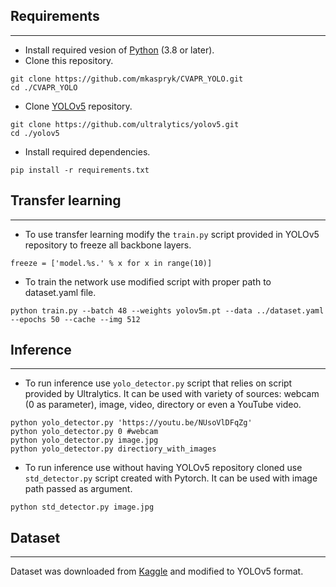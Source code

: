 ## Requirements
---
- Install required vesion of [Python](https://www.python.org/) (3.8 or later).
- Clone this repository.
```shell
git clone https://github.com/mkaspryk/CVAPR_YOLO.git
cd ./CVAPR_YOLO
```
- Clone [YOLOv5](https://github.com/ultralytics/yolov5) repository.
```
git clone https://github.com/ultralytics/yolov5.git
cd ./yolov5
```
- Install required dependencies.
```
pip install -r requirements.txt
```
## Transfer learning
---
- To use transfer learning modify the ```train.py``` script provided in YOLOv5 repository to freeze all backbone layers. 
```
freeze = ['model.%s.' % x for x in range(10)] 
```
- To train the network use modified script with proper path to dataset.yaml file.
```
python train.py --batch 48 --weights yolov5m.pt --data ../dataset.yaml --epochs 50 --cache --img 512
```
## Inference
---
- To run inference use ```yolo_detector.py``` script that relies on script provided by Ultralytics. It can be used with variety of sources: webcam (0 as parameter), image, video, directory or even a YouTube video.
```
python yolo_detector.py 'https://youtu.be/NUsoVlDFqZg'
python yolo_detector.py 0 #webcam
python yolo_detector.py image.jpg
python yolo_detector.py directiory_with_images
```
- To run inference use without having YOLOv5 repository cloned use ```std_detector.py``` script created with Pytorch. It can be used with image path passed as argument.
```
python std_detector.py image.jpg
```
## Dataset
---
Dataset was downloaded from [Kaggle](https://www.kaggle.com/aditya276/face-mask-dataset-yolo-format) and modified to YOLOv5 format.
